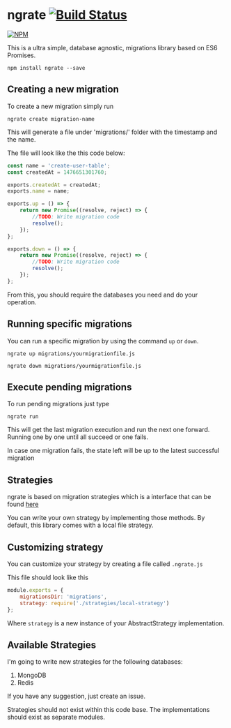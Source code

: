 # ngrate [![Build Status](https://travis-ci.org/grillorafael/ngrate.svg)](https://travis-ci.org/grillorafael/ngrate)

[![NPM](https://nodei.co/npm/ngrate.png)](https://nodei.co/npm/ngrate/)

This is a ultra simple, database agnostic, migrations library based on ES6 Promises.

`npm install ngrate --save`

## Creating a new migration

To create a new migration simply run

`ngrate create migration-name`

This will generate a file under 'migrations/' folder with the timestamp and the name.

The file will look like the this code below:

```javascript
const name = 'create-user-table';
const createdAt = 1476651301760;

exports.createdAt = createdAt;
exports.name = name;

exports.up = () => {
    return new Promise((resolve, reject) => {
        //TODO: Write migration code
        resolve();
    });
};

exports.down = () => {
    return new Promise((resolve, reject) => {
        //TODO: Write migration code
        resolve();
    });
};
```

From this, you should require the databases you need and do your operation.

## Running specific migrations

You can run a specific migration by using the command `up` or `down`.

`ngrate up migrations/yourmigrationfile.js`

`ngrate down migrations/yourmigrationfile.js`

## Execute pending migrations

To run pending migrations just type

`ngrate run`

This will get the last migration execution and run the next one forward. Running one by one until all succeed or one fails.

In case one migration fails, the state left will be up to the latest successful migration

## Strategies

ngrate is based on migration strategies which is a interface that can be found [here](https://github.com/grillorafael/ngrate/blob/master/strategies/abstract-strategy.js)

You can write your own strategy by implementing those methods. By default, this library comes with a local file strategy.

## Customizing strategy

You can customize your strategy by creating a file called `.ngrate.js`

This file should look like this

````javascript
module.exports = {
    migrationsDir: 'migrations',
    strategy: require('./strategies/local-strategy')
};
````

Where `strategy` is a new instance of your AbstractStrategy implementation.

## Available Strategies

I'm going to write new strategies for the following databases:
1. MongoDB
1. Redis

If you have any suggestion, just create an issue.

Strategies should not exist within this code base. The implementations should exist as separate modules.
